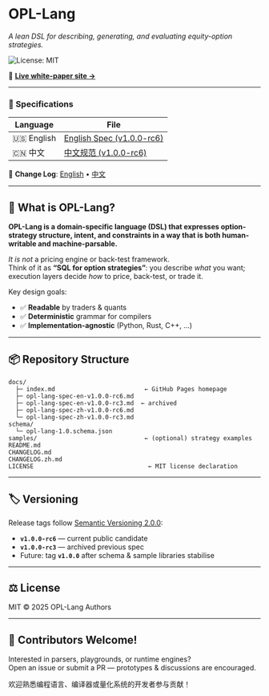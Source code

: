 # OPL-Lang

*A lean DSL for describing, generating, and evaluating equity-option strategies.*

![License: MIT](https://img.shields.io/badge/License-MIT-green.svg)

📘 **[Live white-paper site →](https://whispersofzephyr.github.io/opl-lang/)**

---

### 📑 Specifications

| Language | File |
|----------|------|
| 🇺🇸 English | [English Spec (v1.0.0-rc6)](docs/opl-lang-spec-en-v1.0.0-rc6.md) |
| 🇨🇳 中文 | [中文规范 (v1.0.0-rc6)](docs/opl-lang-spec-zh-v1.0.0-rc6.md) |


📄 **Change Log**: [English](CHANGELOG.md) • [中文](CHANGELOG.zh.md)

---

## 🧠 What is OPL-Lang?

**OPL-Lang is a domain-specific language (DSL) that expresses option-strategy structure, intent, and constraints in a way that is both human-writable and machine-parsable.**

*It is not* a pricing engine or back-test framework.  
Think of it as **“SQL for option strategies”**: you describe *what* you want; execution layers decide *how* to price, back-test, or trade it.

Key design goals:

- ✅ **Readable** by traders & quants  
- ✅ **Deterministic** grammar for compilers  
- ✅ **Implementation-agnostic** (Python, Rust, C++, …)

---

## 📦 Repository Structure

```
docs/
  ├─ index.md                         ← GitHub Pages homepage
  ├─ opl-lang-spec-en-v1.0.0-rc6.md
  ├─ opl-lang-spec-en-v1.0.0-rc3.md  ← archived
  ├─ opl-lang-spec-zh-v1.0.0-rc6.md
  └─ opl-lang-spec-zh-v1.0.0-rc3.md
schema/
  └─ opl-lang-1.0.schema.json
samples/                              ← (optional) strategy examples
README.md
CHANGELOG.md
CHANGELOG.zh.md
LICENSE                                ← MIT license declaration
```

---

## 🏷️ Versioning

Release tags follow [Semantic Versioning 2.0.0](https://semver.org/):

- **`v1.0.0-rc6`** — current public candidate  
- **`v1.0.0-rc3`** — archived previous spec  
- Future: tag **`v1.0.0`** after schema & sample libraries stabilise

---

## ⚖️ License

MIT © 2025 OPL-Lang Authors

---

## 🤝 Contributors Welcome!

Interested in parsers, playgrounds, or runtime engines?  
Open an issue or submit a PR — prototypes & discussions are encouraged.

欢迎熟悉编程语言、编译器或量化系统的开发者参与贡献！


